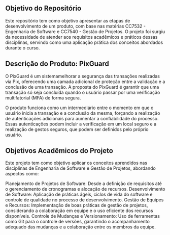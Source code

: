 ## Objetivo do Repositório

Este repositório tem como objetivo apresentar as etapas de desenvolvimento de um produto, com base nas matérias CC7532 - Engenharia de Software e CC7540 - Gestão de Projetos. O projeto foi surgiu da necessidade de atender aos requisitos acadêmicos e práticos dessas disciplinas, servindo como uma aplicação prática dos conceitos abordados durante o curso.

## Descrição do Produto: PixGuard

O PixGuard é um sistemamelhorar a segurança das transações realizadas via Pix, oferecendo uma camada adicional de proteção entre a validação e a conclusão de uma transação. A proposta do PixGuard é garantir que uma transação só seja concluída quando o usuário passar por uma verificação multifatorial (MFA) de forma segura.

O produto funciona como um intermediário entre o momento em que o usuário inicia a transação e a conclusão da mesma, forçando a realização de autenticações adicionais para aumentar a confiabilidade do processo. Essas autenticações podem incluir a verificação em um local seguro e a realização de gestos seguros, que podem ser definidos pelo próprio usuário.

## Objetivos Acadêmicos do Projeto

Este projeto tem como objetivo aplicar os conceitos aprendidos nas disciplinas de Engenharia de Software e Gestão de Projetos, abordando aspectos como:

Planejamento de Projetos de Software: Desde a definição de requisitos até o gerenciamento de cronogramas e alocação de recursos.
Desenvolvimento de Software: Aplicação de práticas ágeis, ciclos de vida do software e controle de qualidade no processo de desenvolvimento.
Gestão de Equipes e Recursos: Implementação de boas práticas de gestão de projetos, considerando a colaboração em equipe e o uso eficiente dos recursos disponíveis.
Controle de Mudanças e Versionamento: Uso de ferramentas como Git para o controle de versões, garantindo o acompanhamento adequado das mudanças e a colaboração entre os membros da equipe.
